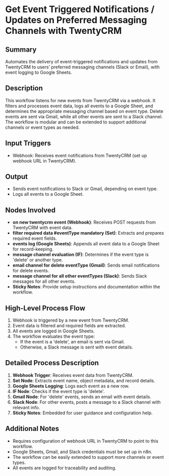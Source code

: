 # Get Event Triggered Notifications / Updates on Preferred Messaging Channels with TwentyCRM

## Summary
Automates the delivery of event-triggered notifications and updates from TwentyCRM to users’ preferred messaging channels (Slack or Email), with event logging to Google Sheets.

## Description
This workflow listens for new events from TwentyCRM via a webhook. It filters and processes event data, logs all events to a Google Sheet, and determines the appropriate messaging channel based on event type. Delete events are sent via Gmail, while all other events are sent to a Slack channel. The workflow is modular and can be extended to support additional channels or event types as needed.

## Input Triggers
- Webhook: Receives event notifications from TwentyCRM (set up webhook URL in TwentyCRM).

## Output
- Sends event notifications to Slack or Gmail, depending on event type.
- Logs all events to a Google Sheet.

## Nodes Involved
- **on new twentycrm event (Webhook)**: Receives POST requests from TwentyCRM with event data.
- **filter required data #eventType mandatory (Set)**: Extracts and prepares required event fields.
- **events log (Google Sheets)**: Appends all event data to a Google Sheet for record-keeping.
- **message channel evaluation (IF)**: Determines if the event type is 'delete' or another type.
- **email channel for delete eventType (Gmail)**: Sends email notifications for delete events.
- **message channel for all other eventTypes (Slack)**: Sends Slack messages for all other events.
- **Sticky Notes**: Provide setup instructions and documentation within the workflow.

## High-Level Process Flow
1. Webhook is triggered by a new event from TwentyCRM.
2. Event data is filtered and required fields are extracted.
3. All events are logged in Google Sheets.
4. The workflow evaluates the event type:
   - If the event is a 'delete', an email is sent via Gmail.
   - Otherwise, a Slack message is sent with event details.

## Detailed Process Description
1. **Webhook Trigger**: Receives event data from TwentyCRM.
2. **Set Node**: Extracts event name, object metadata, and record details.
3. **Google Sheets Logging**: Logs each event as a new row.
4. **IF Node**: Checks if the event type is 'delete'.
5. **Gmail Node**: For 'delete' events, sends an email with event details.
6. **Slack Node**: For other events, posts a message to a Slack channel with relevant info.
7. **Sticky Notes**: Embedded for user guidance and configuration help.

## Additional Notes
- Requires configuration of webhook URL in TwentyCRM to point to this workflow.
- Google Sheets, Gmail, and Slack credentials must be set up in n8n.
- The workflow can be easily extended to support more channels or event types.
- All events are logged for traceability and auditing.

